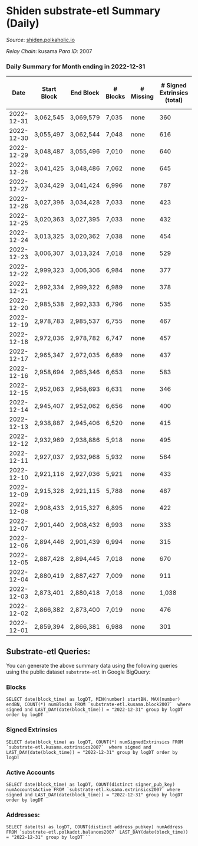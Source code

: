 # Shiden substrate-etl Summary (Daily)

_Source_: [shiden.polkaholic.io](https://shiden.polkaholic.io)

*Relay Chain*: kusama
*Para ID*: 2007



### Daily Summary for Month ending in 2022-12-31


| Date | Start Block | End Block | # Blocks | # Missing | # Signed Extrinsics (total) | # Active Accounts | # Addresses with Balances | # Events | # Transfers | # XCM Transfers In | # XCM Transfers Out |
| ---- | ----------- | --------- | -------- | --------- | --------------------------- | ----------------- | ------------------------- | -------- | ----------- | ------------------ | ------------------- |
| 2022-12-31 | 3,062,545 | 3,069,579 | 7,035 | none | 360 | 102 | 636,067 | 51,475 | 7,195 ($19,436.98) | 1 ($3.36) | 1 ($3.33) |
| 2022-12-30 | 3,055,497 | 3,062,544 | 7,048 | none | 616 | 142 | 636,052 | 72,566 | 7,643 ($75,982.39) | 1 ($0.89) | 3 ($151.64) |
| 2022-12-29 | 3,048,487 | 3,055,496 | 7,010 | none | 640 | 171 | 636,004 | 58,560 | 7,491 ($1,172,321) | 1 ($104.56) |   |
| 2022-12-28 | 3,041,425 | 3,048,486 | 7,062 | none | 645 | 161 | 635,943 | 64,182 | 7,868 ($109,734) | 1 ($15.16) | 2 ($114.83) |
| 2022-12-27 | 3,034,429 | 3,041,424 | 6,996 | none | 787 | 117 | 635,850 | 107,585 | 7,230 ($21,182.87) | 3 ($115.50) | 1 ($115.13) |
| 2022-12-26 | 3,027,396 | 3,034,428 | 7,033 | none | 423 | 113 | 635,823 | 59,388 | 7,297 ($39,253.25) | 3 ($4.69) | 1 ($4.81) |
| 2022-12-25 | 3,020,363 | 3,027,395 | 7,033 | none | 432 | 120 | 635,807 | 59,125 | 7,430 ($43,819.17) |   | 1 ($200.41) |
| 2022-12-24 | 3,013,325 | 3,020,362 | 7,038 | none | 454 | 124 | 635,771 | 55,861 | 7,174 ($63,520.28) | 1 ($25.28) |   |
| 2022-12-23 | 3,006,307 | 3,013,324 | 7,018 | none | 529 | 100 | 635,736 | 56,657 | 7,457 ($148,389) | 1 ($80.83) |   |
| 2022-12-22 | 2,999,323 | 3,006,306 | 6,984 | none | 377 | 95 | 635,707 | 52,267 | 7,227 ($35,101.65) |   |   |
| 2022-12-21 | 2,992,334 | 2,999,322 | 6,989 | none | 378 | 103 | 635,685 | 53,419 | 7,087 ($12,520.57) | 2 ($0.63) | 2 ($10.53) |
| 2022-12-20 | 2,985,538 | 2,992,333 | 6,796 | none | 535 | 122 | 635,670 | 60,172 | 7,282 ($42,895.37) | 1 ($201.58) |   |
| 2022-12-19 | 2,978,783 | 2,985,537 | 6,755 | none | 467 | 129 | 635,627 | 59,743 | 7,284 ($76,748.26) | 3 ($319.26) | 1 ($0.32) |
| 2022-12-18 | 2,972,036 | 2,978,782 | 6,747 | none | 457 | 101 | 635,594 | 60,972 | 7,082 ($15,823.40) | 2 ($416.30) | 1 ($174.98) |
| 2022-12-17 | 2,965,347 | 2,972,035 | 6,689 | none | 437 | 117 | 635,572 | 61,765 | 6,857 ($112,652) |   | 1 ($198.80) |
| 2022-12-16 | 2,958,694 | 2,965,346 | 6,653 | none | 583 | 118 | 635,562 | 59,344 | 6,824 ($92,262.47) | 2 ($78.76) | 4 ($400.13) |
| 2022-12-15 | 2,952,063 | 2,958,693 | 6,631 | none | 346 | 91 | 635,547 | 50,664 | 6,931 ($22,787.83) |   |   |
| 2022-12-14 | 2,945,407 | 2,952,062 | 6,656 | none | 400 | 87 |  | 54,993 | 6,823 ($147,624) |   |   |
| 2022-12-13 | 2,938,887 | 2,945,406 | 6,520 | none | 415 | 89 |  | 63,256 | 6,766 ($120,460) |   |   |
| 2022-12-12 | 2,932,969 | 2,938,886 | 5,918 | none | 495 | 118 | 635,489 | 61,299 | 6,308 ($470,816) | 2 ($222.63) | 2 ($0.60) |
| 2022-12-11 | 2,927,037 | 2,932,968 | 5,932 | none | 564 | 107 | 635,463 | 77,964 | 5,992 ($25,855.90) |   |   |
| 2022-12-10 | 2,921,116 | 2,927,036 | 5,921 | none | 433 | 107 | 635,455 | 50,367 | 6,097 ($52,498.68) |   |   |
| 2022-12-09 | 2,915,328 | 2,921,115 | 5,788 | none | 487 | 135 | 635,447 | 49,826 | 6,174 ($333,928) | 1 ($264.12) |   |
| 2022-12-08 | 2,908,433 | 2,915,327 | 6,895 | none | 422 | 117 | 635,424 | 58,073 | 7,225 ($241,633) |   | 1 ($0.037) |
| 2022-12-07 | 2,901,440 | 2,908,432 | 6,993 | none | 333 | 117 | 635,395 | 65,548 | 7,429 ($134,075) |   | 5 ($12.80) |
| 2022-12-06 | 2,894,446 | 2,901,439 | 6,994 | none | 315 | 93 | 635,359 | 57,794 | 7,196 ($151,163) | 1 ($21.49) | 1 ($0.011) |
| 2022-12-05 | 2,887,428 | 2,894,445 | 7,018 | none | 670 | 143 | 635,337 | 76,579 | 8,400 ($1,846,327) | 1 ($310.33) |   |
| 2022-12-04 | 2,880,419 | 2,887,427 | 7,009 | none | 911 | 180 | 635,319 | 86,690 | 8,113 ($678,661) | 2 ($479.97) |   |
| 2022-12-03 | 2,873,401 | 2,880,418 | 7,018 | none | 1,038 | 195 | 635,292 | 83,827 | 8,500 ($1,057,799) | 2 ($390.57) | 2 ($135.15) |
| 2022-12-02 | 2,866,382 | 2,873,400 | 7,019 | none | 476 | 100 | 635,234 | 78,193 | 7,614 ($282,517) | 3 ($623.88) | 7 ($1.81) |
| 2022-12-01 | 2,859,394 | 2,866,381 | 6,988 | none | 301 | 89 | 635,218 | 53,013 | 7,133 ($95,036.08) | 1 ($2.84) | 2 ($3.78) |

## Substrate-etl Queries:
You can generate the above summary data using the following queries using the public dataset `substrate-etl` in Google BigQuery:


### Blocks
```
SELECT date(block_time) as logDT, MIN(number) startBN, MAX(number) endBN, COUNT(*) numBlocks FROM `substrate-etl.kusama.block2007`  where signed and LAST_DAY(date(block_time)) = "2022-12-31" group by logDT order by logDT
```


### Signed Extrinsics
```
SELECT date(block_time) as logDT, COUNT(*) numSignedExtrinsics FROM `substrate-etl.kusama.extrinsics2007`  where signed and LAST_DAY(date(block_time)) = "2022-12-31" group by logDT order by logDT
```


### Active Accounts
```
SELECT date(block_time) as logDT, COUNT(distinct signer_pub_key) numAccountsActive FROM `substrate-etl.kusama.extrinsics2007` where signed and LAST_DAY(date(block_time)) = "2022-12-31" group by logDT order by logDT
```


### Addresses:
```
SELECT date(ts) as logDT, COUNT(distinct address_pubkey) numAddress FROM `substrate-etl.polkadot.balances2007` LAST_DAY(date(block_time)) = "2022-12-31" group by logDT```

